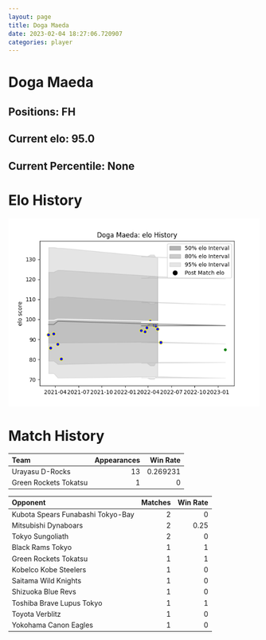 ```yaml
---  
layout: page  
title: Doga Maeda  
date: 2023-02-04 18:27:06.720907  
categories: player  
---
```

# Doga Maeda

## Positions: FH

## Current elo: 95.0

## Current Percentile: None

# Elo History


![elo history](history_DogaMaeda.png)
# Match History


| Team                  |   Appearances |   Win Rate |
|:----------------------|--------------:|-----------:|
| Urayasu D-Rocks       |            13 |   0.269231 |
| Green Rockets Tokatsu |             1 |   0        |

| Opponent                          |   Matches |   Win Rate |
|:----------------------------------|----------:|-----------:|
| Kubota Spears Funabashi Tokyo-Bay |         2 |       0    |
| Mitsubishi Dynaboars              |         2 |       0.25 |
| Tokyo Sungoliath                  |         2 |       0    |
| Black Rams Tokyo                  |         1 |       1    |
| Green Rockets Tokatsu             |         1 |       1    |
| Kobelco Kobe Steelers             |         1 |       0    |
| Saitama Wild Knights              |         1 |       0    |
| Shizuoka Blue Revs                |         1 |       0    |
| Toshiba Brave Lupus Tokyo         |         1 |       1    |
| Toyota Verblitz                   |         1 |       0    |
| Yokohama Canon Eagles             |         1 |       0    |